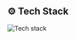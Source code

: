 ## ⚙️ Tech Stack
![Tech stack](https://skillicons.dev/icons?i=typescript,nextjs,nestjs,react,nodejs,graphql,sass,aws,php,laravel,python)


